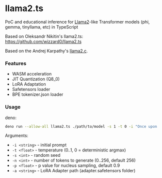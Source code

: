 # llama2.ts
PoC and educational inference for [Llama2]-like Transformer models (phi, gemma, tinyllama, etc) in TypeScript

Based on Oleksandr Nikitin's llama2.ts: https://github.com/wizzard0/llama2.ts

Based on the Andrej Karpathy's [llama2.c].

### Features
- WASM acceleration
- JIT Quantization (Q8_0)
- LoRA Adaptation
- Safetensors loader
- BPE tokenizer.json loader 

### Usage

deno:
```sh
deno run --allow-all llama2.ts ./path/to/model -s 1 -t 0 -i "Once upon a time"
```

Arguments:
- `-i <string>` - initial prompt
- `-t <float>` - temperature (0..1, 0 = deterministic argmax)
- `-s <int>` - random seed
- `-n <int>` - number of tokens to generate (0..256, default 256)
- `-p <float>` - p value for nucleus sampling, default 0.9
- `-a <string>` - LoRA Adapter path (adapter.safetensors folder)

[llama2.ts]: https://github.com/wizzard0/llama2.ts
[t348]: https://github.com/wizzard0/t348-loader
[TinyStories]: https://arxiv.org/abs/2305.07759
[llama2.c]: https://github.com/karpathy/llama2.c
[Llama2]: https://ai.meta.com/llama/
[llama2.js]: https://github.com/epicure/llama2.js
